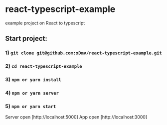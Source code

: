 # react-typescript-example
example project on React to typescript

## Start project:
### 1) `git clone git@github.com:xDmv/react-typescript-example.git`
### 2) `cd react-typescript-example`
### 3) `npm or yarn install`
### 4) `npm or yarn server`
### 5) `npm or yarn start`

Server open [http://localhost:5000]
App open [http://localhost:3000]